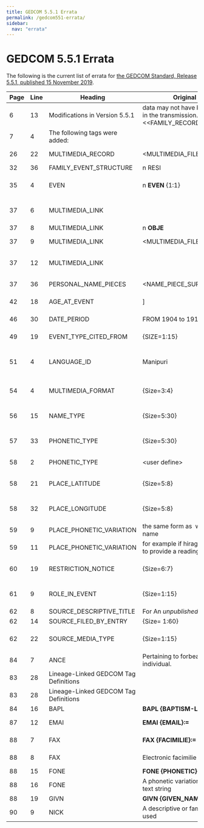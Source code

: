 ```yaml
---
title: GEDCOM 5.5.1 Errata
permalink: /gedcom551-errata/
sidebar:
  nav: "errata"
---
```

# GEDCOM 5.5.1 Errata

The following is the current list of errata for [the GEDCOM Standard, Release 5.5.1, published 15 November 2019](https://gedcom.io/specifications/ged551.pdf).

|Page|Line|Heading| Original Text | Corrected Text | Notes |
|----|----|-------|---------------|----------------|-------|
|  6 | 13 | Modifications in Version 5.5.1 | data may not have been supplied in the transmission. (see \<\<FAMILY_RECORD\>\>, page 24.) | data may not have been supplied in the transmission (see \<\<FAM_RECORD\>\>, page 24). | FAMILY_RECORD should be FAM_RECORD |
|  7 |  4 | The following tags were added: | | **ADR3**     Address line 3. | Add ADR3 before EMAIL |
| 26 | 22 | MULTIMEDIA_RECORD | \<MULTIMEDIA_FILE_REFN\> | \<MULTIMEDIA_FILE_REFERENCE\> | Change "REFN" to "REFERENCE" |
| 32 | 36 | FAMILY_EVENT_STRUCTURE | n RESI | n RESI     {1:1} | Add cardinality |
| 35 |  4 | EVEN | n **EVEN**     {1:1} | n **EVEN** [\<EVENT_DESCRIPTOR\> \| \<NULL\>]     {1:1} | Allow EVENT_DESCRIPTOR payload |
| 37 |  6 | MULTIMEDIA_LINK |            | [ | Add open bracket before first line of MULTIMEDIA_LINK |
| 37 |  8 | MULTIMEDIA_LINK | n **OBJE** | n **OBJE**     {1:1} | Add cardinality |
| 37 |  9 | MULTIMEDIA_LINK | \<MULTIMEDIA_FILE_REFN\> | \<MULTIMEDIA_FILE_REFERENCE\> | Change "REFN" to "REFERENCE" |
| 37 | 12 | MULTIMEDIA_LINK |            | ] | Add close bracket after last line of MULTIMEDIA_LINK |
| 37 | 36 | PERSONAL_NAME_PIECES | \<NAME_PIECE_SURNAME_PREFIX | \<NAME_PIECE_SURNAME_PREFIX\> | Add matching angle bracket |
| 42 | 18 | AGE_AT_EVENT | ] | | Remove duplicate close bracket |
| 46 | 30 | DATE_PERIOD | FROM 1904 to 1915 | FROM 1904 TO 1915 | "TO" should be upper case |
| 49 | 19 | EVENT_TYPE_CITED_FROM | {SIZE=1:15} | {Size=1:15} | "Size" should be lower case |
| 51 |  4 | LANGUAGE_ID | Manipuri | Mandarin \| Manipuri | Both "Mandrin" and the corrected spelling "Mandarin" are in use |
| 54 |  4 | MULTIMEDIA_FORMAT | {Size=3:4} | {Size=3:3} | Maximum size is 3 since all values are size 3 |
| 56 | 15 | NAME_TYPE | {Size=5:30} | {Size=3:30} | Minimum size is 3 due to accommodate "aka" |
| 57 | 33 | PHONETIC_TYPE | {Size=5:30} | {Size=4:30} | Minimum size is 4 to accommodate "kana" |
| 58 |  2 | PHONETIC_TYPE | \<user define\> | \<user defined\> | Change "define" to "defined" |
| 58 | 21 | PLACE_LATITUDE | {Size=5:8} | {Size=5:10} | Maximum size is 10 to accommodate the example in line 25 |
| 58 | 32 | PLACE_LONGITUDE | {Size=5:8} | {Size=5:11} | Maximum size is 11 to accommodate the example in line 35 |
| 59 |  9 | PLACE_PHONETIC_VARIATION | the same form as&nbsp; was the place name | the same form as was the place name | Remove extra space before "was" |
| 59 | 11 | PLACE_PHONETIC_VARIATION | for example if hiragana was used to provide a reading of a a | for example if hiragana was used to provide a reading of a | Remove duplicate "a" |
| 60 | 19 | RESTRICTION_NOTICE | {Size=6:7} | {Size=6:12} | Maximum size is 12 to accommodate "confidential" |
| 61 |  9 | ROLE_IN_EVENT | {Size=1:15} | {Size=1:27} | Accommodate a ROLE_DESCRIPTOR of length 25 |
| 62 |  8 | SOURCE_DESCRIPTIVE_TITLE | For An _unpublished_ work such as: | For an _unpublished_ work such as: | Lower case "an" |
| 62 | 14 | SOURCE_FILED_BY_ENTRY | {Size= 1:60} | {Size=1:60} | Remove space |
| 62 | 22 | SOURCE_MEDIA_TYPE | {Size=1:15} | {Size=3:10) | All alternatives are within size range 3 to 10 |
| 84 |  7 | ANCE | Pertaining to forbearers of an individual. | Pertaining to forebearers of an individual. | Change "forbearers" to "forebearers" |
| 83 | 28 | Lineage-Linked GEDCOM Tag Definitions | | **ADR3 {ADDRESS3}:=** | Add ADR3 after ADR2 |
| 83 | 28 | Lineage-Linked GEDCOM Tag Definitions | | The third line of an address. | |
| 84 | 16 | BAPL | **BAPL {BAPTISM-LDS}:=** | **BAPL {BAPTISM_LDS}:=** | Change "-" to "_" |
| 87 | 12 | EMAI | **EMAI {EMAIL}:=** | **EMAIL {EMAIL}:=** | Change EMAI to EMAIL |
| 88 |  7 | FAX | **FAX {FACIMILIE}:=** | **FAX {FACSIMILE}:=** | Change FACIMILIE to FACSIMILE |
| 88 |  8 | FAX | Electronic facimilie transmission. | Electronic facsimile transmission. | Change facimilie to facsimile |
| 88 | 15 | FONE | **FONE {PHONETIC}** | **FONE {PHONETIC}:=** | Add ":=" |
| 88 | 16 | FONE | A phonetic variation of a superior text string | A phonetic variation of a superior text string. | Add period |
| 88 | 19 | GIVN | **GIVN {GIVEN_NAME}** | **GIVN {GIVEN_NAME}:=** | Add ":=" |
| 90 |  9 | NICK | A descriptive or familiar that is used | A descriptive or familiar name that is used | Insert "name" |
